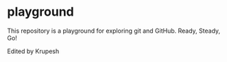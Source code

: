# playground
This repository is a playground for exploring git and GitHub. Ready, Steady, Go!

Edited by Krupesh
